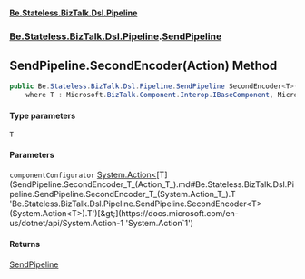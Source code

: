 #### [Be.Stateless.BizTalk.Dsl.Pipeline](README.md 'README')
### [Be.Stateless.BizTalk.Dsl.Pipeline](Be.Stateless.BizTalk.Dsl.Pipeline.md 'Be.Stateless.BizTalk.Dsl.Pipeline').[SendPipeline](SendPipeline.md 'Be.Stateless.BizTalk.Dsl.Pipeline.SendPipeline')

## SendPipeline.SecondEncoder<T>(Action<T>) Method

```csharp
public Be.Stateless.BizTalk.Dsl.Pipeline.SendPipeline SecondEncoder<T>(System.Action<T> componentConfigurator)
    where T : Microsoft.BizTalk.Component.Interop.IBaseComponent, Microsoft.BizTalk.Component.Interop.IPersistPropertyBag;
```
#### Type parameters

<a name='Be.Stateless.BizTalk.Dsl.Pipeline.SendPipeline.SecondEncoder_T_(System.Action_T_).T'></a>

`T`
#### Parameters

<a name='Be.Stateless.BizTalk.Dsl.Pipeline.SendPipeline.SecondEncoder_T_(System.Action_T_).componentConfigurator'></a>

`componentConfigurator` [System.Action&lt;](https://docs.microsoft.com/en-us/dotnet/api/System.Action-1 'System.Action`1')[T](SendPipeline.SecondEncoder_T_(Action_T_).md#Be.Stateless.BizTalk.Dsl.Pipeline.SendPipeline.SecondEncoder_T_(System.Action_T_).T 'Be.Stateless.BizTalk.Dsl.Pipeline.SendPipeline.SecondEncoder<T>(System.Action<T>).T')[&gt;](https://docs.microsoft.com/en-us/dotnet/api/System.Action-1 'System.Action`1')

#### Returns
[SendPipeline](SendPipeline.md 'Be.Stateless.BizTalk.Dsl.Pipeline.SendPipeline')